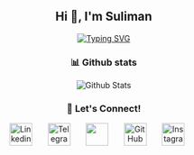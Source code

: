 <h2 align="center">Hi 👋, I'm Suliman</h2>


<p align="center">
  <a href="https://git.io/typing-svg"><img src="https://readme-typing-svg.herokuapp.com?font=Anonymous+Pro&duration=4000&pause=1000&color=8C52FF&center=true&width=435&lines=Hello+World!;I'm+a+software+engineer;" alt="Typing SVG" /></a>
</p>


<h3 align="center">📊 Github stats</h3>
<div align="center">
  <img src="https://github-readme-streak-stats.herokuapp.com/?user=sagindykovsl&theme=ambient-gradient&hide_border=true&card_width=600&card_height=180" alt="Github Stats"/>
</div>

<h3 align="center">🤝 Let's Connect!</h3>


<p align="center">
  <a href="https://www.linkedin.com/in/sulimansagindykov/"><img width="40px" alt="Linkedin" title="Linkedin" src="https://user-images.githubusercontent.com/115887342/257205001-04f586a1-4828-4485-a1a0-56aceda30b90.png"/></a>
  &#8287;&#8287;&#8287;&#8287;&#8287;
  <a href="https://t.me/sagindykovsl"><img width="40px" alt="Telegram" title="Telegram" src="https://user-images.githubusercontent.com/115887342/257205029-f9458150-77ea-4b91-bc2f-e73efaa524fb.png"/></a>
  &#8287;&#8287;&#8287;&#8287;&#8287;
  <a href="https://discordapp.com/users/696678719820922940" alt="Discord" title="Discord"><img width="40px" src="https://user-images.githubusercontent.com/115887342/257205015-ab405bbc-1dfc-43db-89f8-5b02457f3f2d.png"/></a>
  &#8287;&#8287;&#8287;&#8287;&#8287;
  <a href="https://github.com/SulimanSagindykov"><img width="40px" alt="GitHub" title="GitHub" src="https://user-images.githubusercontent.com/115887342/257205307-fd042600-d9c9-4fa9-b4ee-35d95a562fdf.png"></a>
  &#8287;&#8287;&#8287;&#8287;&#8287;
  <a href="https://www.instagram.com/sagindykovsl/"><img width="40px" alt="Instagram" title="Instagram" src="https://user-images.githubusercontent.com/115887342/257205009-ec93cfee-9837-446c-b070-4d7f7aca0f78.png"/></a>
  &#8287;&#8287;&#8287;&#8287;&#8287;
</p>
